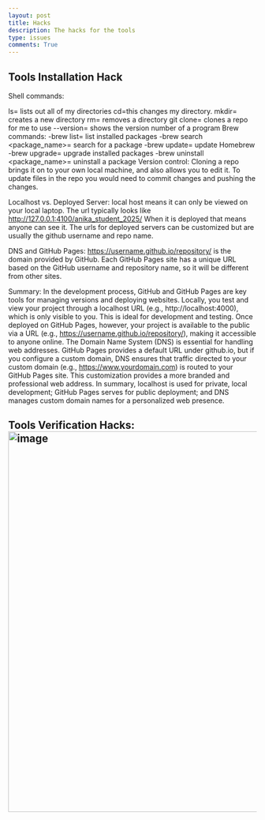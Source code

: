 ```yaml
---
layout: post
title: Hacks 
description: The hacks for the tools
type: issues
comments: True
---
```


## Tools Installation Hack
Shell commands:

ls= lists out all of my directories
cd=this changes my directory.
mkdir= creates a new directory
rm= removes a directory
git clone= clones a repo for me to use
--version= shows the version number of a program
Brew commands:
-brew list= list installed packages
-brew search <package_name>= search for a package
-brew update= update Homebrew
-brew upgrade= upgrade installed packages
-brew uninstall <package_name>= uninstall a package
Version control:
Cloning a repo brings it on to your own local machine, and also allows you to edit it. To update files in the repo you would need to commit changes and pushing the changes.

Localhost vs. Deployed Server:
local host means it can only be viewed on your local laptop. The url typically looks like http://127.0.0.1:4100/anika_student_2025/
When it is deployed that means anyone can see it. The urls for deployed servers can be customized but are usually the github username and repo name.

DNS and GitHub Pages:
https://username.github.io/repository/ is the domain provided by GitHub. Each GitHub Pages site has a unique URL based on the GitHub username and repository name, so it will be different from other sites.


Summary:
In the development process, GitHub and GitHub Pages are key tools for managing versions and deploying websites. Locally, you test and view your project through a localhost URL (e.g., http://localhost:4000), which is only visible to you. This is ideal for development and testing. Once deployed on GitHub Pages, however, your project is available to the public via a URL (e.g., https://username.github.io/repository/), making it accessible to anyone online.
The Domain Name System (DNS) is essential for handling web addresses. GitHub Pages provides a default URL under github.io, but if you configure a custom domain, DNS ensures that traffic directed to your custom domain (e.g., https://www.yourdomain.com) is routed to your GitHub Pages site. This customization provides a more branded and professional web address.
In summary, localhost is used for private, local development; GitHub Pages serves for public deployment; and DNS manages custom domain names for a personalized web presence.

Tools Verification Hacks:
<img width="771" alt="image" src="https://github.com/user-attachments/assets/e9eec624-45e7-4717-8382-a4695c1e7dd2">
- 